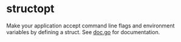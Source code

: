 # structopt

Make your application accept command line flags and environment variables by
defining a struct. See [doc.go](doc.go) for documentation.
